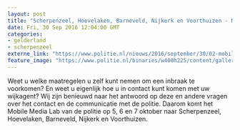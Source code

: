 ```yaml
---
layout: post
title: "Scherpenzeel, Hoevelaken, Barneveld, Nijkerk en Voorthuizen - Mobile Media Lab komt naar Veluwe Vallei Noord"
date: Fri, 30 Sep 2016 12:04:00 GMT
categories: 
- gelderland 
- scherpenzeel 
externe_link: "https://www.politie.nl/nieuws/2016/september/30/02-mobile-media-lab-komt-naar-veluwe-vallei-noord.html"
feature_image: "https://www.politie.nl/binaries/w400h225/content/gallery/politie/nieuws/2015/maart/10-lg/mml.jpg"
---
```


Weet u welke maatregelen u zelf kunt nemen om een inbraak te voorkomen? En weet u eigenlijk hoe u in contact kunt komen met uw wijkagent?  Wij zijn benieuwd naar het antwoord op deze en andere vragen over het contact en de communicatie met de politie. Daarom komt het Mobile Media Lab van de politie op 5, 6 en 7 oktober naar Scherpenzeel, Hoevelaken, Barneveld, Nijkerk en Voorthuizen.
